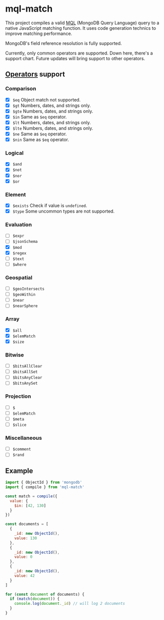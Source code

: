 # mql-match

This project compiles a valid [MQL](https://docs.mongodb.com/manual/tutorial/query-documents/) (MongoDB Query Language) query to a native JavaScript matching function. It uses code generation technics to
improve matching performance.

MongoDB's field reference resolution is fully supported.

Currently, only common operators are supported. Down here, there's a support chart. Future updates will bring support to other operators.

## [Operators](https://docs.mongodb.com/manual/reference/operator/query/) support

### Comparison

- [x] `$eq` Object match not supported.
- [x] `$gt` Numbers, dates, and strings only.
- [x] `$gte` Numbers, dates, and strings only.
- [x] `$in` Same as `$eq` operator.
- [x] `$lt` Numbers, dates, and strings only.
- [x] `$lte` Numbers, dates, and strings only.
- [x] `$ne` Same as `$eq` operator.
- [x] `$nin` Same as `$eq` operator.

### Logical

- [x] `$and`
- [x] `$not`
- [x] `$nor`
- [x] `$or`

### Element

- [x] `$exists` Check if value is `undefined`.
- [x] `$type` Some uncommon types are not supported.

### Evaluation

- [ ] `$expr`
- [ ] `$jsonSchema`
- [x] `$mod`
- [x] `$regex`
- [ ] `$text`
- [ ] `$where`

### Geospatial

- [ ] `$geoIntersects`
- [ ] `$geoWithin`
- [ ] `$near`
- [ ] `$nearSphere`

### Array

- [x] `$all`
- [x] `$elemMatch`
- [x] `$size`

### Bitwise

- [ ] `$bitsAllClear`
- [ ] `$bitsAllSet`
- [ ] `$bitsAnyClear`
- [ ] `$bitsAnySet`

### Projection

- [ ] `$`
- [ ] `$elemMatch`
- [ ] `$meta`
- [ ] `$slice`

### Miscellaneous

- [ ] `$comment`
- [ ] `$rand`

## Example

```javascript
import { ObjectId } from 'mongodb'
import { compile } from 'mql-match'

const match = compile({
  value: {
    $in: [42, 130]
  }
})

const documents = [
  {
    _id: new ObjectId(),
    value: 130
  },
  {
    _id: new ObjectId(),
    value: 0
  },
  {
    _id: new ObjectId(),
    value: 42
  }
]

for (const document of documents) {
  if (match(document)) {
    console.log(document._id) // will log 2 documents
  }
}
```
